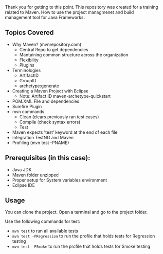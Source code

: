 Thank you for getting to this point. This repository was created for a training related to Maven. How to use the project managmenet and build management tool for Java Frameworks.

## Topics Covered
- Why Maven? (mvnrepository.com)
	- Central Repo to get dependencies
	- Mantaining common structure across the organization
	- Flexibility
	- Plugins
- Terminologies
	- ArtifactID
	- GroupID
	- archetype:generate
- Creating a Maven Project with Eclipse
	- Note: Artifact ID maven-archetype-quickstart
- POM.XML File and dependencies
- Surefire Plugin
- mvn commands
	- Clean (clears previously ran test cases)
	- Compile (check syntax errors)
	- Test
- Maven expects 'test' keyword at the end of each file
- Integration TestNG and Maven
- Profiling (mvn test -PNAME)

## **Prerequisites (in this case):**
- Java JDK
- Maven folder unzipped
- Proper setup for System variables environment
- Eclipse IDE

## **Usage**
You can clone the project. Open a terminal and go to the project folder.

Use the following commands for test:
- `mvn test` to run all available tests
- `mvn test -PRegression` to run the profile that holds tests for Regression testing
- `mvn test -PSmoke` to run the profile that holds tests for Smoke testing